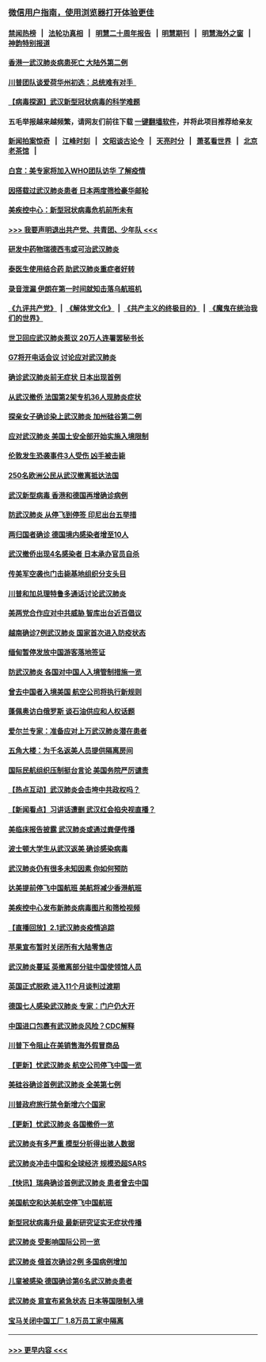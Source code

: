 ### [微信用户指南，使用浏览器打开体验更佳](https://github.com/gfw-breaker/banned-news1/blob/master/indexes/wechat-guide.md?t=0)
#### [禁闻热榜](热点新闻.md?t=0)  &nbsp;&nbsp;|&nbsp;&nbsp; [法轮功真相](https://github.com/gfw-breaker/truth/blob/master/README.md?t=0) &nbsp;&nbsp;|&nbsp;&nbsp; [明慧二十周年报告](https://github.com/gfw-breaker/mh-reports/blob/master/README.md?t=0) &nbsp;&nbsp;|&nbsp;&nbsp;[明慧期刊](https://github.com/gfw-breaker/mh-qikan) &nbsp;&nbsp;|&nbsp;&nbsp; [明慧海外之窗](https://github.com/gfw-breaker/mh-news/blob/master/README.md?t=0) &nbsp;&nbsp;|&nbsp;&nbsp; [神韵特别报道](https://github.com/gfw-breaker/mh-news/blob/master/shenyun.md?t=0)
#### [香港一武汉肺炎病患死亡 大陆外第二例](../pages/nsc418/n11843026.md?t=02041344) 
#### [川普团队谈爱荷华州初选：总统难有对手  ](../pages/nsc418/n11842867.md?t=02041344) 
#### [【病毒探源】武汉新型冠状病毒的科学难题](../pages/nsc418/n11842176.md?t=02041344) 
#### 五毛举报越来越频繁，请网友们前往下载 [一键翻墙软件](https://github.com/gfw-breaker/ssr-accounts)，并将此项目推荐给亲友
#### [新闻拍案惊奇](https://github.com/gfw-breaker/banned-news1/blob/master/pages/link4.md) &nbsp;&nbsp;|&nbsp;&nbsp; [江峰时刻](https://github.com/gfw-breaker/banned-news1/blob/master/pages/link4.md) &nbsp;&nbsp;|&nbsp;&nbsp; [文昭谈古论今](https://github.com/gfw-breaker/banned-news1/blob/master/pages/link4.md) &nbsp;&nbsp;|&nbsp;&nbsp; [天亮时分](https://github.com/gfw-breaker/banned-news1/blob/master/pages/link4.md) &nbsp;&nbsp;|&nbsp;&nbsp; [萧茗看世界](https://github.com/gfw-breaker/banned-news1/blob/master/pages/link4.md) &nbsp;&nbsp;|&nbsp;&nbsp; [北京老茶馆](https://github.com/gfw-breaker/banned-news1/blob/master/pages/link4.md) &nbsp;&nbsp;|&nbsp;&nbsp; 
#### [白宫：美专家将加入WHO团队访华 了解疫情](../pages/nsc418/n11842198.md?t=02041344) 
#### [因搭载过武汉肺炎患者 日本两度筛检豪华邮轮](../pages/nsc418/n11842447.md?t=02041344) 
#### [美疾控中心：新型冠状病毒危机前所未有](../pages/nsc418/n11842406.md?t=02041344) 
#### [>>> 我要声明退出共产党、共青团、少年队 <<<](https://github.com/begood0513/goodnews/blob/master/quit/letter.md) 
#### [研发中药物瑞德西韦或可治武汉肺炎](../pages/nsc418/n11842100.md?t=02041344) 
#### [泰医生使用结合药 助武汉肺炎重症者好转](../pages/nsc418/n11842096.md?t=02041344) 
#### [录音泄漏 伊朗在第一时间就知击落乌航班机](../pages/nsc418/n11842002.md?t=02041344) 
#### [《九评共产党》](https://github.com/begood0513/9ping.md/blob/master/README.md) &nbsp;|&nbsp; [《解体党文化》](../../../../jtdwh.md/blob/master/README.md)  &nbsp;|&nbsp; [《共产主义的终极目的》](../../../../gczydzjmd.md/blob/master/README.md) &nbsp;|&nbsp; [《魔鬼在统治我们的世界》](../../../../mgztzwmdsj.md/blob/master/README.md) 
#### [世卫回应武汉肺炎惹议 20万人连署罢秘书长](../pages/nsc418/n11841664.md?t=02041344) 
#### [G7将开电话会议 讨论应对武汉肺炎](../pages/nsc418/n11841658.md?t=02041344) 
#### [确诊武汉肺炎前无症状 日本出现首例](../pages/nsc418/n11841567.md?t=02041344) 
#### [从武汉撤侨 法国第2架专机36人现肺炎症状](../pages/nsc418/n11841382.md?t=02041344) 
#### [探亲女子确诊染上武汉肺炎 加州硅谷第二例](../pages/nsc418/n11839784.md?t=02041344) 
#### [应对武汉肺炎 美国土安全部开始实施入境限制](../pages/nsc418/n11839729.md?t=02041344) 
#### [伦敦发生恐袭事件3人受伤 凶手被击毙](../pages/nsc418/n11839442.md?t=02041344) 
#### [250名欧洲公民从武汉撤离抵达法国](../pages/nsc418/n11839438.md?t=02041344) 
#### [武汉新型病毒 香港和德国再增确诊病例](../pages/nsc418/n11839381.md?t=02041344) 
#### [防武汉肺炎 从停飞到停签 印尼出台五举措](../pages/nsc418/n11839282.md?t=02041344) 
#### [两归国者确诊 德国境内感染者增至10人](../pages/nsc418/n11839164.md?t=02041344) 
#### [武汉撤侨出现4名感染者 日本承办官员自杀](../pages/nsc418/n11839044.md?t=02041344) 
#### [传美军空袭也门击毙基地组织分支头目](../pages/nsc418/n11839210.md?t=02041344) 
#### [川普和加总理特鲁多通话讨论武汉肺炎](../pages/nsc418/n11839128.md?t=02041344) 
#### [美两党合作应对中共威胁 智库出台近百倡议](../pages/nsc418/n11838437.md?t=02041344) 
#### [越南确诊7例武汉肺炎 国家首次进入防疫状态](../pages/nsc418/n11838860.md?t=02041344) 
#### [缅甸暂停发放中国游客落地签证](../pages/nsc418/n11838730.md?t=02041344) 
#### [防武汉肺炎 各国对中国人入境管制措施一览](../pages/nsc418/n11838726.md?t=02041344) 
#### [曾去中国者入境美国 航空公司将执行新规则](../pages/nsc418/n11838375.md?t=02041344) 
#### [蓬佩奥访白俄罗斯 谈石油供应和人权话题](../pages/nsc418/n11838242.md?t=02041344) 
#### [爱尔兰专家：准备应对上万武汉肺炎潜在患者](../pages/nsc418/n11837978.md?t=02041344) 
#### [五角大楼：为千名返美人员提供隔离房间](../pages/nsc418/n11837831.md?t=02041344) 
#### [国际民航组织压制挺台言论 美国务院严厉谴责](../pages/nsc418/n11837791.md?t=02041344) 
#### [【热点互动】武汉肺炎会击垮中共政权吗？](../pages/nsc418/n11837779.md?t=02041344) 
#### [【新闻看点】习讲话遭删 武汉红会掐央视直播？](../pages/nsc418/n11837573.md?t=02041344) 
#### [美临床报告披露 武汉肺炎或通过粪便传播](../pages/nsc418/n11837626.md?t=02041344) 
#### [波士顿大学生从武汉返美 确诊感染病毒](../pages/nsc418/n11837580.md?t=02041344) 
#### [武汉肺炎仍有很多未知因素 你如何预防](../pages/nsc418/n11837666.md?t=02041344) 
#### [达美提前停飞中国航班 美航将减少香港航班](../pages/nsc418/n11837649.md?t=02041344) 
#### [美疾控中心发布新肺炎病毒图片和筛检视频](../pages/nsc418/n11837491.md?t=02041344) 
#### [【直播回放】2.1武汉肺炎疫情追踪](../pages/nsc418/n11837232.md?t=02041344) 
#### [苹果宣布暂时关闭所有大陆零售店](../pages/nsc418/n11837097.md?t=02041344) 
#### [武汉肺炎蔓延 英撤离部分驻中国使领馆人员](../pages/nsc418/n11837061.md?t=02041344) 
#### [英国正式脱欧 进入11个月谈判过渡期](../pages/nsc418/n11836911.md?t=02041344) 
#### [德国七人感染武汉肺炎 专家：门户仍大开](../pages/nsc418/n11836344.md?t=02041344) 
#### [中国进口包裹有武汉肺炎风险？CDC解释](../pages/nsc418/n11836321.md?t=02041344) 
#### [川普下令阻止在美销售海外假冒商品](../pages/nsc418/n11836261.md?t=02041344) 
#### [【更新】忧武汉肺炎 航空公司停飞中国一览](../pages/nsc418/n11835931.md?t=02041344) 
#### [美硅谷确诊首例武汉肺炎 全美第七例](../pages/nsc418/n11836093.md?t=02041344) 
#### [川普政府旅行禁令新增六个国家](../pages/nsc418/n11836083.md?t=02041344) 
#### [【更新】忧武汉肺炎 各国撤侨一览](../pages/nsc418/n11835673.md?t=02041344) 
#### [武汉肺炎有多严重 模型分析得出骇人数据](../pages/nsc418/n11835829.md?t=02041344) 
#### [武汉肺炎冲击中国和全球经济 规模恐超SARS](../pages/nsc418/n11835652.md?t=02041344) 
#### [【快讯】瑞典确诊首例武汉肺炎 患者曾去中国](../pages/nsc418/n11835675.md?t=02041344) 
#### [美国航空和达美航空停飞中国航班](../pages/nsc418/n11835567.md?t=02041344) 
#### [新型冠状病毒升级 最新研究证实无症状传播](../pages/nsc418/n11835589.md?t=02041344) 
#### [武汉肺炎 受影响国际公司一览](../pages/nsc418/n11835538.md?t=02041344) 
#### [武汉肺炎 俄首次确诊2例 多国病例增加](../pages/nsc418/n11835295.md?t=02041344) 
#### [儿童被感染 德国确诊第6名武汉肺炎患者](../pages/nsc418/n11835338.md?t=02041344) 
#### [武汉肺炎 意宣布紧急状态 日本等国限制入境](../pages/nsc418/n11835062.md?t=02041344) 
#### [宝马关闭中国工厂 1.8万员工家中隔离](../pages/nsc418/n11835128.md?t=02041344) 

----
#### [ >>> 更早内容 <<< ](../indexes/nsc418-earlier.md)
